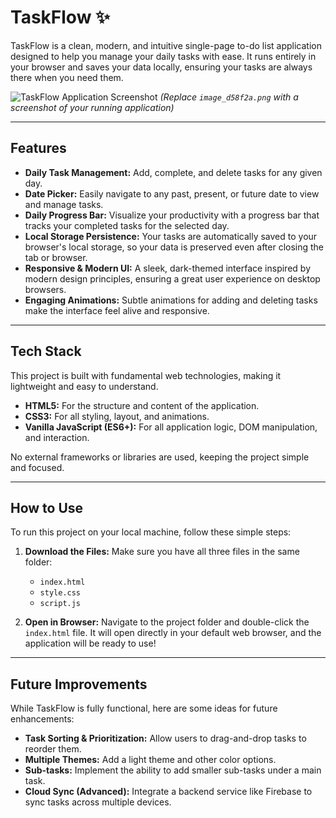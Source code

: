 # TaskFlow ✨

TaskFlow is a clean, modern, and intuitive single-page to-do list application designed to help you manage your daily tasks with ease. It runs entirely in your browser and saves your data locally, ensuring your tasks are always there when you need them.

![TaskFlow Application Screenshot](image_d58f2a.png)
*(Replace `image_d58f2a.png` with a screenshot of your running application)*

---

## Features

-   **Daily Task Management:** Add, complete, and delete tasks for any given day.
-   **Date Picker:** Easily navigate to any past, present, or future date to view and manage tasks.
-   **Daily Progress Bar:** Visualize your productivity with a progress bar that tracks your completed tasks for the selected day.
-   **Local Storage Persistence:** Your tasks are automatically saved to your browser's local storage, so your data is preserved even after closing the tab or browser.
-   **Responsive & Modern UI:** A sleek, dark-themed interface inspired by modern design principles, ensuring a great user experience on desktop browsers.
-   **Engaging Animations:** Subtle animations for adding and deleting tasks make the interface feel alive and responsive.

---

## Tech Stack

This project is built with fundamental web technologies, making it lightweight and easy to understand.

-   **HTML5:** For the structure and content of the application.
-   **CSS3:** For all styling, layout, and animations.
-   **Vanilla JavaScript (ES6+):** For all application logic, DOM manipulation, and interaction.

No external frameworks or libraries are used, keeping the project simple and focused.

---

## How to Use

To run this project on your local machine, follow these simple steps:

1.  **Download the Files:**
    Make sure you have all three files in the same folder:
    -   `index.html`
    -   `style.css`
    -   `script.js`

2.  **Open in Browser:**
    Navigate to the project folder and double-click the `index.html` file. It will open directly in your default web browser, and the application will be ready to use!

---

## Future Improvements

While TaskFlow is fully functional, here are some ideas for future enhancements:

-   **Task Sorting & Prioritization:** Allow users to drag-and-drop tasks to reorder them.
-   **Multiple Themes:** Add a light theme and other color options.
-   **Sub-tasks:** Implement the ability to add smaller sub-tasks under a main task.
-   **Cloud Sync (Advanced):** Integrate a backend service like Firebase to sync tasks across multiple devices.
